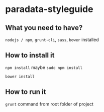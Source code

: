 # paradata-styleguide

## What you need to have?

``nodejs / npm``, ``grunt-cli``, ``sass``, ``bower`` installed

## How to install it

``npm install`` maybe ``sudo npm install``

``bower install``

## How to run it

``grunt`` command from root folder of project
